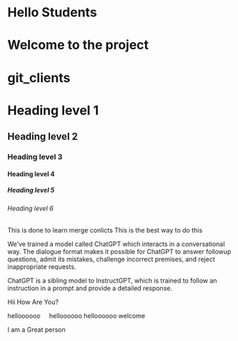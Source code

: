 # Hello Students
# Welcome to the project
# git_clients
# Heading level 1
## Heading level 2
### Heading level 3
#### Heading level 4
##### Heading level 5
###### Heading level 6

This is done to learn merge conlicts
This is the best way to do this

We’ve trained a model called ChatGPT which interacts in a conversational way. The dialogue format makes it possible for ChatGPT to answer followup questions, admit its mistakes, challenge incorrect premises, and reject inappropriate requests.

ChatGPT is a sibling model to InstructGPT, which is trained to follow an instruction in a prompt and provide a detailed response.

Hii How Are You?

helloooooo
&nbsp;
&nbsp;
helloooooo&nbsp;helloooooo
welcome



I am a Great person
